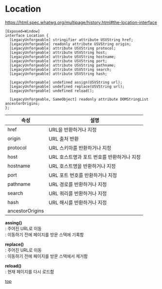 # Location

https://html.spec.whatwg.org/multipage/history.html#the-location-interface


```webidl
[Exposed=Window]
interface Location {
  [LegacyUnforgeable] stringifier attribute USVString href;
  [LegacyUnforgeable] readonly attribute USVString origin;
  [LegacyUnforgeable] attribute USVString protocol;
  [LegacyUnforgeable] attribute USVString host;
  [LegacyUnforgeable] attribute USVString hostname;
  [LegacyUnforgeable] attribute USVString port;
  [LegacyUnforgeable] attribute USVString pathname;
  [LegacyUnforgeable] attribute USVString search;
  [LegacyUnforgeable] attribute USVString hash;

  [LegacyUnforgeable] undefined assign(USVString url);
  [LegacyUnforgeable] undefined replace(USVString url);
  [LegacyUnforgeable] undefined reload();

  [LegacyUnforgeable, SameObject] readonly attribute DOMStringList ancestorOrigins;
};
```


속성 | 설명
---|---
href      | URL을 반환하거나 지정  
origin    | URL 출처 반환
protocol  | URL 스키마를 반환하거나 지정
host      | URL 호스트명과 포트 번호를 반환하거나 지정  
hostname  | URL 호스트명을 반환하거나 지정  
port      | URL 포트 번호를 반환하거나 지정  
pathname  | URL 경로를 반환하거나 지정
search    | URL 쿼리를 반환하거나 지정
hash      | URL 해시를 반환하거나 지정
ancestorOrigins |


**assing()**    
: 주어진 URL로 이동  
: 이동하기 전에 페이지를 방문 스택에 기록함


**replace()**   
: 주어진 URL로 이동  
: 이동하기 전에 페이지를 방문 스택에서 제거함


**reload()**   
: 현재 페이지를 다시 로드함



[top](#)
